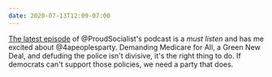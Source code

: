 ```yaml
---
date: 2020-07-13T12:09-07:00
---
```

[The latest episode](https://anchor.fm/AmpedUp/episodes/The-Peoples-Party-gets-Amped-Up-with-Ryan-Knight-egio4n) of @ProudSocialist's podcast is a _must listen_ and has me excited about @4apeoplesparty. Demanding Medicare for All, a Green New Deal, and defuding the police isn't divisive, it's the right thing to do. If democrats can't support those policies, we need a party that does.
